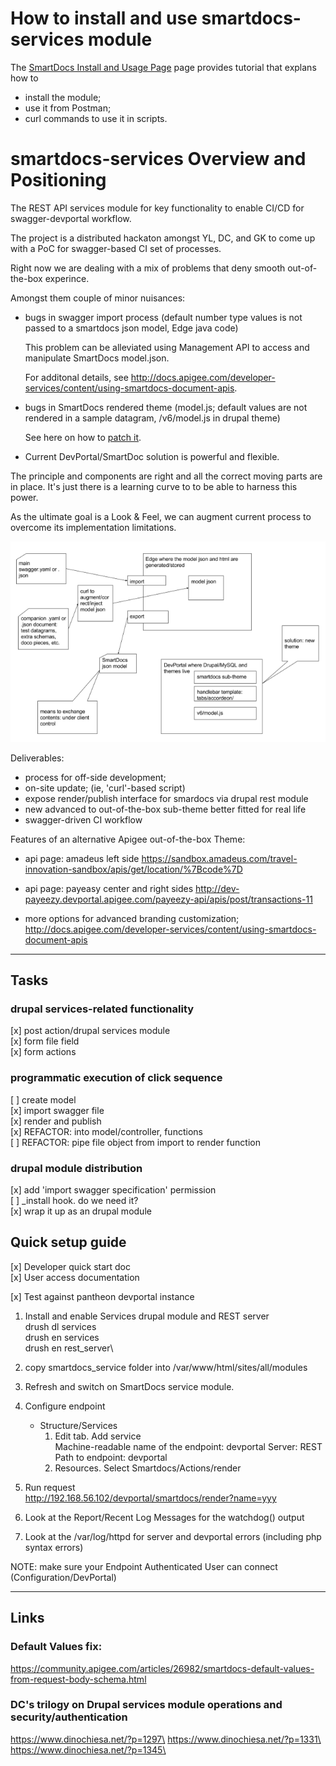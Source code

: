 # How to install and use smartdocs-services module

The [SmartDocs Install and Usage Page](docs/smartdocs-services-step-by-steps.md) page provides 
tutorial that explans how to 
* install the module;
* use it from Postman;
* curl commands to use it in scripts.



# smartdocs-services Overview and Positioning
The REST API services module for key functionality to enable CI/CD for swagger-devportal workflow.

The project is a distributed hackaton amongst YL, DC, and GK to come up with a PoC 
for swagger-based CI set of processes. 

Right now we are dealing with a mix of problems that deny smooth out-of-the-box 
experince.

Amongst them couple of minor nuisances:

- bugs in swagger import process (default number type values is not passed
 to a smartdocs json model, Edge java code)

    This problem can be alleviated using Management API to access and manipulate SmartDocs model.json.

    For additonal details, see http://docs.apigee.com/developer-services/content/using-smartdocs-document-apis.

- bugs in SmartDocs rendered theme (model.js; default values are not rendered
 in a sample datagram, /v6/model.js in drupal theme)

    See here on how to [patch it](https://community.apigee.com/articles/26982/smartdocs-default-values-from-request-body-schema.html).


- Current DevPortal/SmartDoc solution is powerful and flexible.  
    
The principle and components are right and all the correct moving parts are in place. It's just 
there is a learning curve to to be able to harness this power.

As the ultimate goal is a Look & Feel, we can augment current process 
to overcome its implementation limitations.

![solution](docs/smartdocs-ci-solution.png)

Deliverables:

* process for off-side development; 
* on-site update; (ie, 'curl'-based script)
* expose render/publish interface for smardocs via drupal rest module
* new advanced to out-of-the-box sub-theme better fitted for real life
* swagger-driven CI workflow

Features of an alternative Apigee out-of-the-box Theme:
- api page: amadeus left side https://sandbox.amadeus.com/travel-innovation-sandbox/apis/get/location/%7Bcode%7D

- api page: payeasy center and right sides
http://dev-payeezy.devportal.apigee.com/payeezy-api/apis/post/transactions-11

- more options for advanced branding customization; 
http://docs.apigee.com/developer-services/content/using-smartdocs-document-apis

---

## Tasks

### drupal services-related functionality
[x] post action/drupal services module  
[x] form file field  
[x] form actions  

### programmatic execution of click sequence
[ ] create model  
[x] import swagger file  
[x] render and publish  
[x] REFACTOR: into model/controller, functions  
[ ] REFACTOR: pipe file object from import to render function  

### drupal module distribution
[x] add 'import swagger specification' permission  
[ ] _install hook. do we need it?  
[x] wrap it up as an drupal module  

## Quick setup guide
[x] Developer quick start doc  
[x] User access documentation  
  
[x] Test against pantheon devportal instance  


1. Install and enable Services drupal module and REST server\
drush dl services\
drush en services\
drush en rest_server\

1. copy smartdocs_service folder into /var/www/html/sites/all/modules
1. Refresh and switch on SmartDocs service module.

1. Configure endpoint
    * Structure/Services
        1. Edit tab. Add service \
            Machine-readable name of the endpoint: devportal
            Server: REST
            Path to endpoint: devportal
        1. Resources. Select Smartdocs/Actions/render
1. Run request \
http://192.168.56.102/devportal/smartdocs/render?name=yyy
1. Look at the Report/Recent Log Messages for the watchdog() output
1. Look at the /var/log/httpd for server and devportal errors (including php syntax errors)

NOTE: make sure your Endpoint Authenticated User can connect (Configuration/DevPortal)

---
## Links

### Default Values fix: 
https://community.apigee.com/articles/26982/smartdocs-default-values-from-request-body-schema.html

### DC's trilogy on Drupal services module operations and security/authentication
https://www.dinochiesa.net/?p=1297\
https://www.dinochiesa.net/?p=1331\
https://www.dinochiesa.net/?p=1345\


